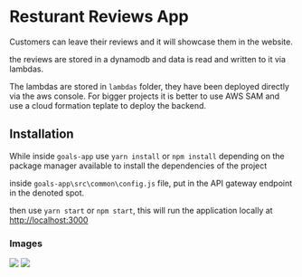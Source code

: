 # Resturant Reviews App
Customers can leave their reviews and it will showcase them in the website.

the reviews are stored in a dynamodb and data is read and written to it via lambdas.

The lambdas are stored in `lambdas` folder, they have been deployed directly via the aws console. 
For bigger projects it is better to use AWS SAM and use a cloud formation teplate to deploy the backend.




## Installation

While inside `goals-app` 
use `yarn install` or `npm install` depending on the package manager available to install the dependencies of the project

inside `goals-app\src\common\config.js` file, put in the API gateway endpoint in the denoted spot.

then use `yarn start` or `npm start`, 
this will run the application locally at [http://localhost:3000](http://localhost:3000)

### Images
![](../ApplicationWorking.png)
![](../ApplicationWorking2.png)

